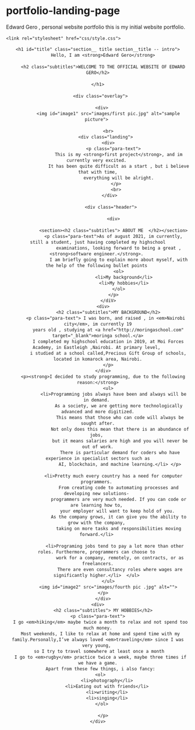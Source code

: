 # portfolio-landing-page
Edward Gero , 
personal website portfolio
this is my initial website portfolio.
<!DOCTYPE html>
<html lang="en">
<head>
    <title>Edward Gero portfolio</title>
    <meta charset="UTF-8">
    <meta http-equiv="X-UA-Compatible" content="IE=edge">
    <meta name="viewport" content="width=, initial-scale=1.0">
    <title>Document</title>

    <link rel="stylesheet" href="css/style.css">


</head>

<body>
    <header>
        <div class="logo">
            </div>
<div class="container">

    <h1 id="title" class="section__ title section__title -- intro">
        Hello, I am <strong>Edward Gero</strong>

        <h2 class="subtitles">WELCOME TO THE OFFICIAL WEBSITE OF EDWARD GERO</h2>

    </h1>

      <div class="overlay">

        <div> 
            <img id="image1" src="images/first pic.jpg" alt="sample picture"> 

            <br>
          <div class="landing">
            <div>
                <p class="para-text">
                    This is my <strong>first project</strong>, and im currently very excited. 
                    It has been quite difficult as a start , but i believe that with time,
                    everything will be alright.
                  </p>
                  <br>
             </div>

              <div class="header">

                <div>

                <section><h2 class="subtitles"> ABOUT ME  </h2></section>
                <p class="para-text">As of august 2021, im currently, still a student, just having completed my highschool
                    examinations, looking forward to being a great ,<strong>software engineer.</strong>. 
                    I am briefly going to explain more about myself, with the help of the following bullet points 
                    <ol>
                        <li>My background</li>
                        <li>My hobbies</li>
                    </ol>
                </p>
            </diV>
        <div>
            <h2 class="subtitles">MY BACKGROUND</h2>
          <p class="para-text"> I was born, and raised , in <em>Nairobi city</em>, im currently 19
            years old , studying at <a href="http://moringaschool.com" target="_blank">moringa school.</a>
            I completed my highschool education in 2019, at Moi Forces Academy, in Eastleigh ,Nairobi. At primary level, 
            i studied at a school called,Precious Gift Group of schools, located in komarock area, Nairobi.
            </p>
        </div>
        <p><strong>I decided to study programming, due to the following reason:</strong>
            <ul>
                <li>Programming jobs always have been and always will be in demand. 
                    As a society, we are getting more technologically advanced and more digitized.
                     This means that those who can code will always be sought after.
                     Not only does this mean that there is an abundance of jobs, 
                     but it means salaries are high and you will never be out of work.
                     There is particular demand for coders who have experience in specialist sectors such as
                     AI, blockchain, and machine learning.</li> </p>

                <li>Pretty much every country has a need for computer programmers. 
                    From creating code to automating processes and developing new solutions- 
                    programmers are very much needed. If you can code or are learning how to, 
                    your employer will want to keep hold of you. 
                    As the company grows, it can give you the ability to grow with the company, 
                    taking on more tasks and responsibilities moving forward.</li> 

                 <li>Programing jobs tend to pay a lot more than other roles. Furthermore, programmers can choose to 
                     work for a company, remotely, on contracts, or as freelancers.
                     There are even consultancy roles where wages are significantly higher.</li>  </ul> 
            </ul>
            <img id="image2" src="images/fourth pic .jpg" alt="">
        </p>
        </div>
    <div>
        <h2 class="subtitles"> MY HOBBIES</h2>
    <p class="para-text">
      I go <em>hiking</em> maybe twice a month to relax and not spend too much money.
      Most weekends, I like to relax at home and spend time with my family.Personally,I’ve always loved <em>traveling</em> since I was very young, 
      so I try to travel somewhere at least once a month 
      I go to <em>rugby</em> practice twice a week, maybe three times if we have a game.
      Apart from these few things, i also fancy:
       <ol> 
           <li>photography</li>
           <li>Eating out with friends</li>
           <li>writing</li>
           <li>singing</li>
       </ol>

        </p>
    </div>
</body>

</html>
